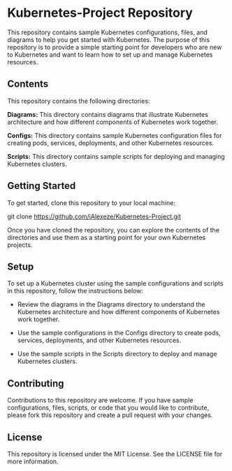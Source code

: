 # Kubernetes-Project Repository
This repository contains sample Kubernetes configurations, files, and diagrams to help you get started with Kubernetes. The purpose of this repository is to provide a simple starting point for developers who are new to Kubernetes and want to learn how to set up and manage Kubernetes resources.

## Contents
This repository contains the following directories:

**Diagrams:** This directory contains diagrams that illustrate Kubernetes architecture and how different components of Kubernetes work together.

**Configs:** This directory contains sample Kubernetes configuration files for creating pods, services, deployments, and other Kubernetes resources.

**Scripts:** This directory contains sample scripts for deploying and managing Kubernetes clusters.

## Getting Started
To get started, clone this repository to your local machine:

git clone https://github.com/iAlexeze/Kubernetes-Project.git

Once you have cloned the repository, you can explore the contents of the directories and use them as a starting point for your own Kubernetes projects.

## Setup
To set up a Kubernetes cluster using the sample configurations and scripts in this repository, follow the instructions below:

- Review the diagrams in the Diagrams directory to understand the Kubernetes architecture and how different components of Kubernetes work together.

- Use the sample configurations in the Configs directory to create pods, services, deployments, and other Kubernetes resources.

- Use the sample scripts in the Scripts directory to deploy and manage Kubernetes clusters.

## Contributing
Contributions to this repository are welcome. If you have sample configurations, files, scripts, or code that you would like to contribute, please fork this repository and create a pull request with your changes.

## License
This repository is licensed under the MIT License. See the LICENSE file for more information.








